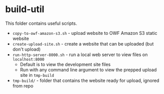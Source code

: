 # build-util #

This folder contains useful scripts.

* `copy-to-owf-amazon-s3.sh` - upload website to OWF Amazon S3 static website
* `create-upload-site.sh` - create a website that can be uploaded (but don't upload)
* `run-http-server-8000.sh` - run a local web server to view files on `localhost:8000`
	+ Default is to view the development site files
	+ Run with any command line argument to view the prepped upload site in `tmp-build`
* `tmp-build/` - folder that contains the website ready for upload, ignored from repo
